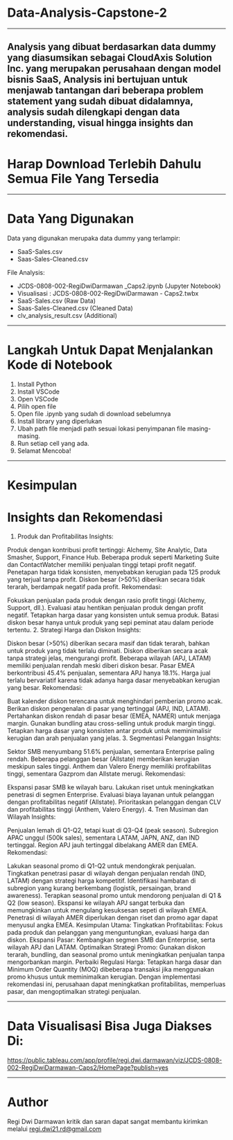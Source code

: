 # Data-Analysis-Capstone-2
---
Analysis yang dibuat berdasarkan data dummy yang diasumsikan sebagai CloudAxis Solution Inc. yang merupakan perusahaan dengan model bisnis SaaS, Analysis ini bertujuan untuk menjawab tantangan dari beberapa problem statement yang sudah dibuat didalamnya, analysis sudah dilengkapi dengan data understanding, visual hingga insights dan rekomendasi.
---
# Harap Download Terlebih Dahulu Semua File Yang Tersedia
---

# Data Yang Digunakan
Data yang digunakan merupaka data dummy yang terlampir:

- SaaS-Sales.csv
- Saas-Sales-Cleaned.csv

File Analysis:

- JCDS-0808-002-RegiDwiDarmawan _Caps2.ipynb (Jupyter Notebook)
- Visualisasi : JCDS-0808-002-RegiDwiDarmawan  - Caps2.twbx
- SaaS-Sales.csv (Raw Data)
- Saas-Sales-Cleaned.csv (Cleaned Data)
- clv_analysis_result.csv (Additional)

---

# Langkah Untuk Dapat Menjalankan Kode di Notebook
1. Install Python
2. Install VSCode
3. Open VSCode
4. Pilih open file
5. Open file .ipynb yang sudah di download sebelumnya
6. Install library yang diperlukan
7. Ubah path file menjadi path sesuai lokasi penyimpanan file masing-masing.
8. Run setiap cell yang ada.
9. Selamat Mencoba!

---
# Kesimpulan
# Insights dan Rekomendasi

1. Produk dan Profitabilitas
Insights:

Produk dengan kontribusi profit tertinggi: Alchemy, Site Analytic, Data Smasher, Support, Finance Hub.
Beberapa produk seperti Marketing Suite dan ContactWatcher memiliki penjualan tinggi tetapi profit negatif.
Penetapan harga tidak konsisten, menyebabkan kerugian pada 125 produk yang terjual tanpa profit.
Diskon besar (>50%) diberikan secara tidak terarah, berdampak negatif pada profit.
Rekomendasi:

Fokuskan penjualan pada produk dengan rasio profit tinggi (Alchemy, Support, dll.).
Evaluasi atau hentikan penjualan produk dengan profit negatif.
Tetapkan harga dasar yang konsisten untuk semua produk.
Batasi diskon besar hanya untuk produk yang sepi peminat atau dalam periode tertentu.
2. Strategi Harga dan Diskon
Insights:

Diskon besar (>50%) diberikan secara masif dan tidak terarah, bahkan untuk produk yang tidak terlalu diminati.
Diskon diberikan secara acak tanpa strategi jelas, mengurangi profit.
Beberapa wilayah (APJ, LATAM) memiliki penjualan rendah meski diberi diskon besar.
Pasar EMEA berkontribusi 45.4% penjualan, sementara APJ hanya 18.1%.
Harga jual terlalu bervariatif karena tidak adanya harga dasar menyebabkan kerugian yang besar.
Rekomendasi:

Buat kalender diskon terencana untuk menghindari pemberian promo acak.
Berikan diskon pengenalan di pasar yang tertinggal (APJ, IND, LATAM).
Pertahankan diskon rendah di pasar besar (EMEA, NAMER) untuk menjaga margin.
Gunakan bundling atau cross-selling untuk produk margin tinggi.
Tetapkan harga dasar yang konsisten antar produk untuk meminimalisir kerugian dan arah penjualan yang jelas.
3. Segmentasi Pelanggan
Insights:

Sektor SMB menyumbang 51.6% penjualan, sementara Enterprise paling rendah.
Beberapa pelanggan besar (Allstate) memberikan kerugian meskipun sales tinggi.
Anthem dan Valero Energy memiliki profitabilitas tinggi, sementara Gazprom dan Allstate merugi.
Rekomendasi:

Ekspansi pasar SMB ke wilayah baru.
Lakukan riset untuk meningkatkan penetrasi di segmen Enterprise.
Evaluasi biaya layanan untuk pelanggan dengan profitabilitas negatif (Allstate).
Prioritaskan pelanggan dengan CLV dan profitabilitas tinggi (Anthem, Valero Energy).
4. Tren Musiman dan Wilayah
Insights:

Penjualan lemah di Q1-Q2, tetapi kuat di Q3-Q4 (peak season).
Subregion APAC unggul (500k sales), sementara LATAM, JAPN, ANZ, dan IND tertinggal.
Region APJ jauh tertinggal dibelakang AMER dan EMEA.
Rekomendasi:

Lakukan seasonal promo di Q1-Q2 untuk mendongkrak penjualan.
Tingkatkan penetrasi pasar di wilayah dengan penjualan rendah (IND, LATAM) dengan strategi harga kompetitif.
Identifikasi hambatan di subregion yang kurang berkembang (logistik, persaingan, brand awareness).
Terapkan seasonal promo untuk mendorong penjualan di Q1 & Q2 (low season).
Ekspansi ke wilayah APJ sangat terbuka dan memungkinkan untuk mengulang kesuksesan sepeti di wilayah EMEA.
Penetrasi di wilayah AMER diperlukan dengan riset dan promo agar dapat menyusul angka EMEA.
Kesimpulan Utama:
Tingkatkan Profitabilitas: Fokus pada produk dan pelanggan yang menguntungkan, evaluasi harga dan diskon.
Ekspansi Pasar: Kembangkan segmen SMB dan Enterprise, serta wilayah APJ dan LATAM.
Optimalkan Strategi Promo: Gunakan diskon terarah, bundling, dan seasonal promo untuk meningkatkan penjualan tanpa mengorbankan margin.
Perbaiki Regulasi Harga: Tetapkan harga dasar dan Minimum Order Quantity (MOQ) dibeberapa transaksi jika menggunakan promo khusus untuk meminimalkan kerugian.
Dengan implementasi rekomendasi ini, perusahaan dapat meningkatkan profitabilitas, memperluas pasar, dan mengoptimalkan strategi penjualan.

---

# Data Visualisasi Bisa Juga Diakses Di:
https://public.tableau.com/app/profile/regi.dwi.darmawan/viz/JCDS-0808-002-RegiDwiDarmawan-Caps2/HomePage?publish=yes

---
# Author

Regi Dwi Darmawan
kritik dan saran dapat sangat membantu
kirimkan melalui regi.dwi21.rd@gmail.com
